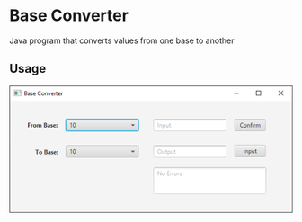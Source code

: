 # Base Converter
Java program that converts values from one base to another

## Usage
![alt text](https://github.com/david-schmidt-git/Base-converter/blob/master/images/image.png "BaseConverter")
